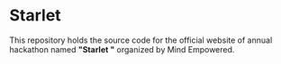 # Starlet

This repository holds the source code for the official website of annual hackathon named **"Starlet "** organized by Mind Empowered.

